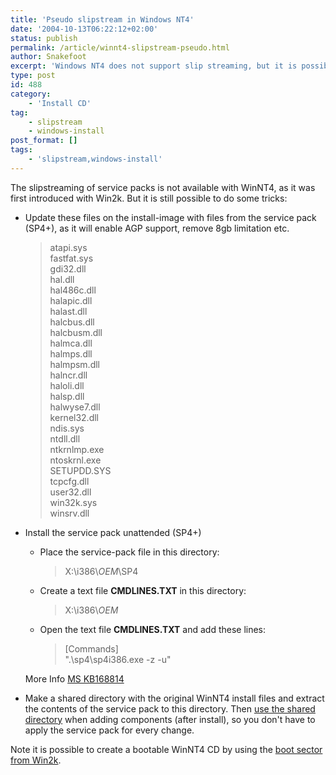 ```yaml
---
title: 'Pseudo slipstream in Windows NT4'
date: '2004-10-13T06:22:12+02:00'
status: publish
permalink: /article/winnt4-slipstream-pseudo.html
author: Snakefoot
excerpt: 'Windows NT4 does not support slip streaming, but it is possible to make a few changes.'
type: post
id: 488
category:
    - 'Install CD'
tag:
    - slipstream
    - windows-install
post_format: []
tags:
    - 'slipstream,windows-install'
---
```

The slipstreaming of service packs is not available with WinNT4, as it was first introduced with Win2k. But it is still possible to do some tricks:

- Update these files on the install-image with files from the service pack (SP4+), as it will enable AGP support, remove 8gb limitation etc.
  > atapi.sys  
  >  fastfat.sys  
  >  gdi32.dll  
  >  hal.dll  
  >  hal486c.dll  
  >  halapic.dll  
  >  halast.dll  
  >  halcbus.dll  
  >  halcbusm.dll  
  >  halmca.dll  
  >  halmps.dll  
  >  halmpsm.dll  
  >  halncr.dll  
  >  haloli.dll  
  >  halsp.dll  
  >  halwyse7.dll  
  >  kernel32.dll  
  >  ndis.sys  
  >  ntdll.dll  
  >  ntkrnlmp.exe  
  >  ntoskrnl.exe  
  >  SETUPDD.SYS  
  >  tcpcfg.dll  
  >  user32.dll  
  >  win32k.sys  
  >  winsrv.dll
- Install the service pack unattended (SP4+) 
  - Place the service-pack file in this directory:
    > X:\\i386\\$OEM$\\SP4
  - Create a text file **CMDLINES.TXT** in this directory:
    > X:\\i386\\$OEM$
  - Open the text file **CMDLINES.TXT** and add these lines:
    > \[Commands\]  
    >  ".\\sp4\\sp4i386.exe -z -u"
   
   More Info [MS KB168814](http://support.microsoft.com/kb/168814 "INFO: Installing Windows NT 4.0 Service Packs During Unattended Installation [Q168814]")
- Make a shared directory with the original WinNT4 install files and extract the contents of the service pack to this directory. Then [use the shared directory](/article/winnt-source-path-install.html) when adding components (after install), so you don't have to apply the service pack for every change.
 
 Note it is possible to create a bootable WinNT4 CD by using the [boot sector from Win2k](/article/win2k-install-cd-boot-sector.html).